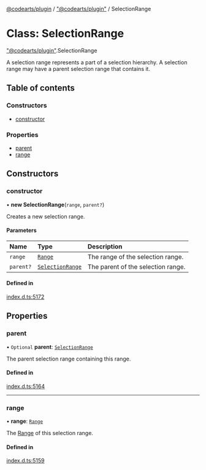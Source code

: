 [@codearts/plugin](../README.md) / ["@codearts/plugin"](../modules/_codearts_plugin_.md) / SelectionRange

# Class: SelectionRange

["@codearts/plugin"](../modules/_codearts_plugin_.md).SelectionRange

A selection range represents a part of a selection hierarchy. A selection range
may have a parent selection range that contains it.

## Table of contents

### Constructors

- [constructor](codearts_plugin_.SelectionRange.md#constructor)

### Properties

- [parent](codearts_plugin_.SelectionRange.md#parent)
- [range](codearts_plugin_.SelectionRange.md#range)

## Constructors

### constructor

• **new SelectionRange**(`range`, `parent?`)

Creates a new selection range.

#### Parameters

| Name | Type | Description |
| :------ | :------ | :------ |
| `range` | [`Range`](codearts_plugin_.Range.md) | The range of the selection range. |
| `parent?` | [`SelectionRange`](codearts_plugin_.SelectionRange.md) | The parent of the selection range. |

#### Defined in

[index.d.ts:5172](https://github.com/xyz-fish/cloudide-plugin-api/blob/9927cd6/index.d.ts#L5172)

## Properties

### parent

• `Optional` **parent**: [`SelectionRange`](codearts_plugin_.SelectionRange.md)

The parent selection range containing this range.

#### Defined in

[index.d.ts:5164](https://github.com/xyz-fish/cloudide-plugin-api/blob/9927cd6/index.d.ts#L5164)

___

### range

• **range**: [`Range`](codearts_plugin_.Range.md)

The [Range](codearts_plugin_.Range.md) of this selection range.

#### Defined in

[index.d.ts:5159](https://github.com/xyz-fish/cloudide-plugin-api/blob/9927cd6/index.d.ts#L5159)
